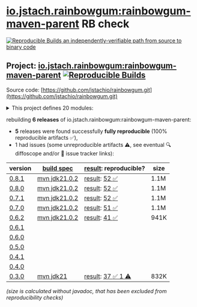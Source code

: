 [io.jstach.rainbowgum:rainbowgum-maven-parent](https://central.sonatype.com/artifact/io.jstach.rainbowgum/rainbowgum-maven-parent/versions) RB check
=======

[![Reproducible Builds](https://reproducible-builds.org/images/logos/rb.svg) an independently-verifiable path from source to binary code](https://reproducible-builds.org/)

## Project: [io.jstach.rainbowgum:rainbowgum-maven-parent](https://central.sonatype.com/artifact/io.jstach.rainbowgum/rainbowgum-maven-parent/versions) [![Reproducible Builds](https://img.shields.io/endpoint?url=https://raw.githubusercontent.com/jvm-repo-rebuild/reproducible-central/master/content/io/jstach/rainbowgum/badge.json)](https://github.com/jvm-repo-rebuild/reproducible-central/blob/master/content/io/jstach/rainbowgum/README.md)

Source code: [https://github.com/jstachio/rainbowgum.git](https://github.com/jstachio/rainbowgum.git)

<details><summary>This project defines 20 modules:</summary>

* [io.jstach.rainbowgum:rainbowgum](https://central.sonatype.com/artifact/io.jstach.rainbowgum/rainbowgum/overview)
* [io.jstach.rainbowgum:rainbowgum-annotation](https://central.sonatype.com/artifact/io.jstach.rainbowgum/rainbowgum-annotation/overview)
* [io.jstach.rainbowgum:rainbowgum-apt](https://central.sonatype.com/artifact/io.jstach.rainbowgum/rainbowgum-apt/overview)
* [io.jstach.rainbowgum:rainbowgum-avaje-config](https://central.sonatype.com/artifact/io.jstach.rainbowgum/rainbowgum-avaje-config/overview)
* [io.jstach.rainbowgum:rainbowgum-core](https://central.sonatype.com/artifact/io.jstach.rainbowgum/rainbowgum-core/overview)
* [io.jstach.rainbowgum:rainbowgum-disruptor](https://central.sonatype.com/artifact/io.jstach.rainbowgum/rainbowgum-disruptor/overview)
* [io.jstach.rainbowgum:rainbowgum-etc](https://central.sonatype.com/artifact/io.jstach.rainbowgum/rainbowgum-etc/overview)
* [io.jstach.rainbowgum:rainbowgum-jansi](https://central.sonatype.com/artifact/io.jstach.rainbowgum/rainbowgum-jansi/overview)
* [io.jstach.rainbowgum:rainbowgum-jdk](https://central.sonatype.com/artifact/io.jstach.rainbowgum/rainbowgum-jdk/overview)
* [io.jstach.rainbowgum:rainbowgum-json](https://central.sonatype.com/artifact/io.jstach.rainbowgum/rainbowgum-json/overview)
* [io.jstach.rainbowgum:rainbowgum-maven-last](https://central.sonatype.com/artifact/io.jstach.rainbowgum/rainbowgum-maven-last/overview)
* [io.jstach.rainbowgum:rainbowgum-maven-parent](https://central.sonatype.com/artifact/io.jstach.rainbowgum/rainbowgum-maven-parent/overview)
* [io.jstach.rainbowgum:rainbowgum-pattern](https://central.sonatype.com/artifact/io.jstach.rainbowgum/rainbowgum-pattern/overview)
* [io.jstach.rainbowgum:rainbowgum-rabbitmq](https://central.sonatype.com/artifact/io.jstach.rainbowgum/rainbowgum-rabbitmq/overview)
* [io.jstach.rainbowgum:rainbowgum-slf4j](https://central.sonatype.com/artifact/io.jstach.rainbowgum/rainbowgum-slf4j/overview)
* [io.jstach.rainbowgum:rainbowgum-spring-boot](https://central.sonatype.com/artifact/io.jstach.rainbowgum/rainbowgum-spring-boot/overview)
* [io.jstach.rainbowgum:rainbowgum-spring-boot-starter](https://central.sonatype.com/artifact/io.jstach.rainbowgum/rainbowgum-spring-boot-starter/overview)
* [io.jstach.rainbowgum:rainbowgum-spring-parent](https://central.sonatype.com/artifact/io.jstach.rainbowgum/rainbowgum-spring-parent/overview)
* [io.jstach.rainbowgum:rainbowgum-systemlogger](https://central.sonatype.com/artifact/io.jstach.rainbowgum/rainbowgum-systemlogger/overview)
* [io.jstach.rainbowgum:rainbowgum-tomcat](https://central.sonatype.com/artifact/io.jstach.rainbowgum/rainbowgum-tomcat/overview)
</details>

rebuilding **6 releases** of io.jstach.rainbowgum:rainbowgum-maven-parent:
- **5** releases were found successfully **fully reproducible** (100% reproducible artifacts :white_check_mark:),
- 1 had issues (some unreproducible artifacts :warning:, see eventual :mag: diffoscope and/or :memo: issue tracker links):

| version | [build spec](/BUILDSPEC.md) | [result](https://reproducible-builds.org/docs/jvm/): reproducible? | size |
| -- | --------- | ------ | -- |
| [0.8.1](https://central.sonatype.com/artifact/io.jstach.rainbowgum/rainbowgum-maven-parent/0.8.1/pom) | [mvn jdk21.0.2](rainbowgum-0.8.1.buildspec) | [result](rainbowgum-maven-parent-0.8.1.buildinfo): [52 :white_check_mark: ](rainbowgum-maven-parent-0.8.1.buildcompare) | 1.1M |
| [0.8.0](https://central.sonatype.com/artifact/io.jstach.rainbowgum/rainbowgum-maven-parent/0.8.0/pom) | [mvn jdk21.0.2](rainbowgum-0.8.0.buildspec) | [result](rainbowgum-maven-parent-0.8.0.buildinfo): [52 :white_check_mark: ](rainbowgum-maven-parent-0.8.0.buildcompare) | 1.1M |
| [0.7.1](https://central.sonatype.com/artifact/io.jstach.rainbowgum/rainbowgum-maven-parent/0.7.1/pom) | [mvn jdk21.0.2](rainbowgum-0.7.1.buildspec) | [result](rainbowgum-maven-parent-0.7.1.buildinfo): [52 :white_check_mark: ](rainbowgum-maven-parent-0.7.1.buildcompare) | 1.1M |
| [0.7.0](https://central.sonatype.com/artifact/io.jstach.rainbowgum/rainbowgum-maven-parent/0.7.0/pom) | [mvn jdk21.0.2](rainbowgum-0.7.0.buildspec) | [result](rainbowgum-maven-parent-0.7.0.buildinfo): [51 :white_check_mark: ](rainbowgum-maven-parent-0.7.0.buildcompare) | 1.1M |
| [0.6.2](https://central.sonatype.com/artifact/io.jstach.rainbowgum/rainbowgum-maven-parent/0.6.2/pom) | [mvn jdk21.0.2](rainbowgum-0.6.2.buildspec) | [result](rainbowgum-maven-parent-0.6.2.buildinfo): [41 :white_check_mark: ](rainbowgum-maven-parent-0.6.2.buildcompare) | 941K |
| [0.6.1](https://central.sonatype.com/artifact/io.jstach.rainbowgum/rainbowgum-maven-parent/0.6.1/pom) | | | |
| [0.6.0](https://central.sonatype.com/artifact/io.jstach.rainbowgum/rainbowgum-maven-parent/0.6.0/pom) | | | |
| [0.5.0](https://central.sonatype.com/artifact/io.jstach.rainbowgum/rainbowgum-maven-parent/0.5.0/pom) | | | |
| [0.4.1](https://central.sonatype.com/artifact/io.jstach.rainbowgum/rainbowgum-maven-parent/0.4.1/pom) | | | |
| [0.4.0](https://central.sonatype.com/artifact/io.jstach.rainbowgum/rainbowgum-maven-parent/0.4.0/pom) | | | |
| [0.3.0](https://central.sonatype.com/artifact/io.jstach.rainbowgum/rainbowgum-maven-parent/0.3.0/pom) | [mvn jdk21](rainbowgum-0.3.0.buildspec) | [result](rainbowgum-maven-parent-0.3.0.buildinfo): [37 :white_check_mark:  1 :warning:](rainbowgum-maven-parent-0.3.0.buildcompare) | 832K |

<i>(size is calculated without javadoc, that has been excluded from reproducibility checks)</i>

